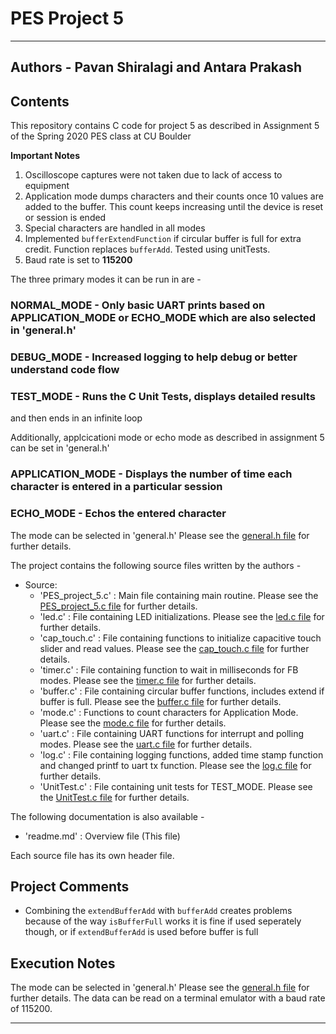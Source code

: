 # PES Project 5
----------------------------------------------------------------------------------------------------------------------------------------------------

## Authors - Pavan Shiralagi and Antara Prakash

## Contents

This repository contains C code for project 5 as described in Assignment 5 of the Spring 2020 PES class at CU Boulder

**Important Notes**
1. Oscilloscope captures were not taken due to lack of access to equipment
2. Application mode dumps characters and their counts once 10 values are added to the buffer. This count keeps increasing until the device is reset or session is ended
3. Special characters are handled in all modes
4. Implemented `bufferExtendFunction` if circular buffer is full for extra credit. Function replaces `bufferAdd`. Tested using unitTests.
5. Baud rate is set to **115200**

The three primary modes it can be run in are - 
### NORMAL_MODE - Only basic UART prints based on APPLICATION_MODE or ECHO_MODE which are also selected in 'general.h'
### DEBUG_MODE - Increased logging to help debug or better understand code flow
### TEST_MODE - Runs the C Unit Tests, displays detailed results
 and then ends in an infinite loop

Additionally, applcicationi mode or echo mode as described in assignment 5 can be set in 'general.h'
### APPLICATION_MODE - Displays the number of time each character is entered in a particular session
### ECHO_MODE - Echos the entered character

The mode can be selected in 'general.h' 
Please see the [general.h file](./source/general.h) for further details.

The project contains the following source files written by the authors -
- Source:
	- 'PES_project_5.c' : Main file containing main routine. 
Please see the [PES_project_5.c file](./source/PES_project_5.c) for further details.
	- 'led.c' : File containing LED initializations. 
Please see the [led.c file](./source/led.c) for further details.
	- 'cap_touch.c'	: File containing functions to initialize capacitive touch slider and read values. 
Please see the [cap_touch.c file](./source/cap_touch.c) for further details.
	- 'timer.c' : File containing function to wait in milliseconds for FB modes. 
Please see the [timer.c file](./source/timer.c) for further details.
	- 'buffer.c' : File containing circular buffer functions, includes extend if buffer is full. 
Please see the [buffer.c file](./source/buffer.c) for further details.
	- 'mode.c' : Functions to count characters for Application Mode. 
Please see the [mode.c file](./source/mode.c) for further details.
	- 'uart.c' : File containing UART functions for interrupt and polling modes. 
Please see the [uart.c file](./source/uart.c) for further details.
	- 'log.c' : File containing logging functions, added time stamp function and changed printf to uart tx function. 
Please see the [log.c file](./source/log.c) for further details.
	- 'UnitTest.c' : File containing unit tests for TEST_MODE. 
Please see the [UnitTest.c file](./source/UnitTest.c) for further details.

The following documentation is also available - 
- 'readme.md' : Overview file (This file)

Each source file has its own header file.

## Project Comments

- Combining the `extendBufferAdd` with `bufferAdd` creates problems because of the way `isBufferFull` works
  it is fine if used seperately though, or if `extendBufferAdd` is used before buffer is full

## Execution Notes

The mode can be selected in 'general.h' 
Please see the [general.h file](./source/general.h) for further details.
The data can be read on a terminal emulator with a baud rate of 115200.


-----------------------------------------------------------------------------------------------------------------------------------------------------